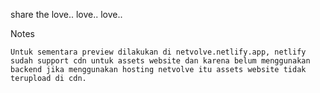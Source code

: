 share the love.. love.. love..

Notes
```
Untuk sementara preview dilakukan di netvolve.netlify.app, netlify sudah support cdn untuk assets website dan karena belum menggunakan backend jika menggunakan hosting netvolve itu assets website tidak terupload di cdn.
```
